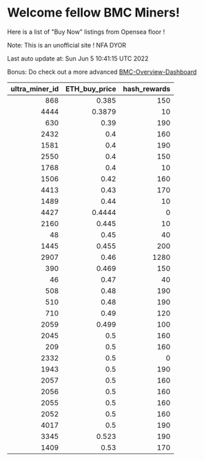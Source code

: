 # Welcome fellow BMC Miners!
Here is a list of "Buy Now" listings from Opensea floor !

Note: This is an unofficial site ! NFA DYOR

Last auto update at: Sun Jun  5 10:41:15 UTC 2022

Bonus: Do check out a more advanced [BMC-Overview-Dashboard](https://dune.com/defifunk/BMC-Overview-Dashboard)


|   ultra_miner_id |   ETH_buy_price |   hash_rewards |
|-----------------:|----------------:|---------------:|
|              868 |          0.385  |            150 |
|             4444 |          0.3879 |             10 |
|              630 |          0.39   |            190 |
|             2432 |          0.4    |            160 |
|             1581 |          0.4    |            190 |
|             2550 |          0.4    |            150 |
|             1768 |          0.4    |             10 |
|             1506 |          0.42   |            160 |
|             4413 |          0.43   |            170 |
|             1489 |          0.44   |             10 |
|             4427 |          0.4444 |              0 |
|             2160 |          0.445  |             10 |
|               48 |          0.45   |             40 |
|             1445 |          0.455  |            200 |
|             2907 |          0.46   |           1280 |
|              390 |          0.469  |            150 |
|               46 |          0.47   |             40 |
|              508 |          0.48   |            190 |
|              510 |          0.48   |            190 |
|              710 |          0.49   |            120 |
|             2059 |          0.499  |            100 |
|             2045 |          0.5    |            160 |
|              209 |          0.5    |            160 |
|             2332 |          0.5    |              0 |
|             1943 |          0.5    |            190 |
|             2057 |          0.5    |            160 |
|             2056 |          0.5    |            160 |
|             2055 |          0.5    |            160 |
|             2052 |          0.5    |            160 |
|             4017 |          0.5    |            190 |
|             3345 |          0.523  |            190 |
|             1409 |          0.53   |            170 |